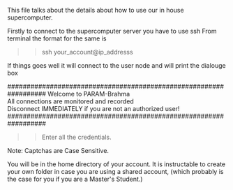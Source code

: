 This file talks about the details about how to use our in house supercomputer.

Firstly to connect to the supercomputer server you have to use ssh
From terminal the format for the same is


>> ssh your_account@ip_addresss

If things goes well it will connect to the user node and will print the dialouge box

##################################################################
                    Welcome to PARAM-Brahma                                 
          All connections are monitored and recorded                       
    Disconnect IMMEDIATELY if you are not an authorized user!        
##################################################################


>> Enter all the credentials. 

Note: Captchas are Case Sensitive.

You will be in the home directory of your account. It is instructable to create your own folder in case you are using a shared account, 
(which probably is the case for you if you are a Master's Student.)
